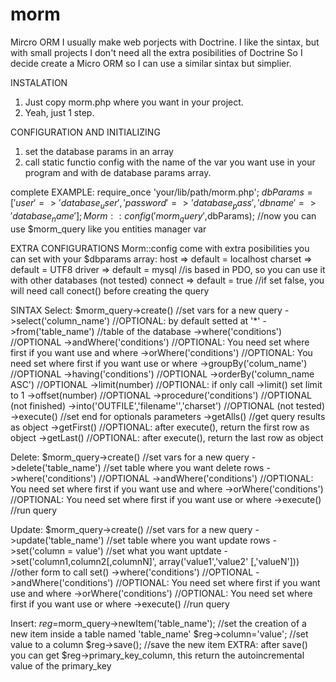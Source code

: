 # morm
Mircro ORM
I usually make web porjects with Doctrine.
I like the sintax, but with small projects I don't need all the extra posibilities of Doctrine
So I decide create a Micro ORM so I can use a similar sintax but simplier.

INSTALATION
1. Just copy morm.php where you want in your project.
2. Yeah, just 1 step.

CONFIGURATION AND INITIALIZING
1. set the database params in an array
2. call static functio config with the name of the var you want use in your program and with de database params array.

complete EXAMPLE:
require_once 'your/lib/path/morm.php';
$dbParams = [
 'user' => 'database_user',
 'password' => 'database_pass',
 'dbname' => 'database_name'
];
Morm::config('morm_query',$dbParams);
//now you can use $morm_query like you entities manager var

EXTRA CONFIGURATIONS
Morm::config come with extra posibilities you can set with your $dbparams array:
host => default = localhost
charset => default = UTF8
driver => default = mysql //is based in PDO, so you can use it with other databases (not tested)
connect => default = true //if set false, you will need call conect() before creating the query

SINTAX
Select:
$morm_query->create()                     //set vars for a new query
->select('column_name')                   //OPTIONAL: by default setted at '*'
->from('table_name')                      //table of the database
->where('conditions')                     //OPTIONAL
->andWhere('conditions')                  //OPTIONAL: You need set where first if you want use and where
->orWhere('conditions')                   //OPTIONAL: You need set where first if you want use or where 
->groupBy('colum_name')                   //OPTIONAL
->having('conditions')                    //OPTIONAL
->orderBy('column_name ASC')              //OPTIONAL
->limit(number)                           //OPTIONAL: if only call ->limit() set limit to 1
->offset(number)                          //OPTIONAL
->procedure('conditions')                 //OPTIONAL (not finished)
->into('OUTFILE','filename'','charset')   //OPTIONAL (not tested)
->execute()                               //set end for optionals parameters
->getAlls()                               //get query results as object
->getFirst()                              //OPTIONAL: after execute(), return the first row as object
->getLast()                               //OPTIONAL: after execute(), return the last row as object

Delete:
$morm_query->create()                     //set vars for a new query
->delete('table_name')                    //set table where you want delete rows
->where('conditions')                     //OPTIONAL
->andWhere('conditions')                  //OPTIONAL: You need set where first if you want use and where
->orWhere('conditions')                   //OPTIONAL: You need set where first if you want use or where 
->execute()                               //run query

Update:
$morm_query->create()                     //set vars for a new query
->update('table_name')                    //set table where you want update rows
->set('column = value')                    //set what you want uptdate
->set('column1,column2[,columnN]', array('value1','value2' [,'valueN']))  //other form to call set()
->where('conditions')                     //OPTIONAL
->andWhere('conditions')                  //OPTIONAL: You need set where first if you want use and where
->orWhere('conditions')                   //OPTIONAL: You need set where first if you want use or where 
->execute()                               //run query

Insert:
$reg=$morm_query->newItem('table_name');  //set the creation of a new item inside a table named 'table_name'
$reg->column='value';                     //set value to a column
$reg->save();                             //save the new item
EXTRA: after save() you can get $reg->primary_key_column, this return the autoincremental value of the primary_key 
